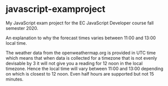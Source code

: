 # javascript-examproject
My JavaScript exam project for the EC JavaScript Developer course fall semester 2020.

An explanation to why the forecast times varies between 11:00 and 13:00 local time.

The weather data from the openweathermap.org is provided in UTC time which means that when data is collected for a timezone that is not evenly devisable by 3 it will not give you a reading for 12 noon in the local timezone. Hence the local time will vary between 11:00 and 13:00 depending on which is closest to 12 noon. Even half hours are supported but not 15 minutes.
